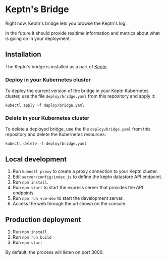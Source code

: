 # Keptn's Bridge

Right now, Keptn's bridge lets you browse the Keptn's log.

In the future it should provide realtime information and metrics about what is going on in your deployment.

## Installation

The Keptn's bridge is installed as a part of [Keptn](https://keptn.sh).

### Deploy in your Kubernetes cluster

To deploy the current version of the bridge in your Keptn Kubernetes cluster, use the file `deploy/bridge.yaml` from this repository and apply it:

```console
kubectl apply -f deploy/bridge.yaml
```

### Delete in your Kubernetes cluster

To delete a deployed bridge, use the file `deploy/bridge.yaml` from this repository and delete the Kubernetes resources:

```console
kubectl delete -f deploy/bridge.yaml
```

## Local development

1. Run `kubectl proxy` to create a proxy connection to your Keptn cluster.
2. Edit `server/config/index.js` to define the keptn datastore API endpoint.
3. Run `npm install`.
4. Run `npm start` to start the express server that provides the API endpoints.
5. Run `npm run vue-dev` to start the development server.
6. Access the web through the url shown on the console.

## Production deployment

1. Run `npm install`
2. Run `npm run build`
3. Run `npm start`

By default, the process will listen on port 3000.
